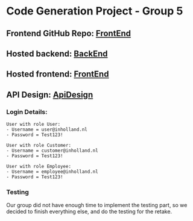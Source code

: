 # Code Generation Project - Group 5

## Frontend GitHub Repo: [FrontEnd](https://github.com/jojunicorn/bank-application-frontend)

## Hosted backend: [BackEnd](https://bankapi-urjj.onrender.com/)
## Hosted frontend: [FrontEnd](https://bank-api-inholland.netlify.app/)
## API Design: [ApiDesign](https://app.swaggerhub.com/apis/646415/Accounts/1.0.0)

### Login Details:
```
User with role User:
- Username = user@inholland.nl
- Password = Test123!

User with role Customer:
- Username = customer@inholland.nl
- Password = Test123!

User with role Employee:
- Username = employee@inholland.nl
- Password = Test123!
```


### Testing 
Our group did not have enough time to implement the testing part, so we decided to finish everything else, and do the testing for the retake.